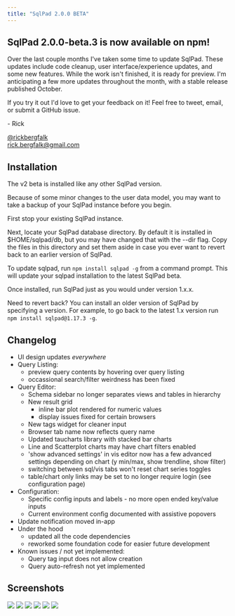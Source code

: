 ```yaml
---
title: "SqlPad 2.0.0 BETA"
---
```



## SqlPad 2.0.0-beta.3 is now available on npm!

Over the last couple months I've taken some time to update SqlPad.
These updates include code cleanup, user interface/experience updates, and some new features.
While the work isn't finished, it is ready for preview.
I'm anticipating a few more updates throughout the month, with a stable release published October.

If you try it out I'd love to get your feedback on it! Feel free to tweet, email, or submit a GitHub issue.

\- Rick  
  
[@rickbergfalk](https://twitter.com/rickbergfalk)  
rick.bergfalk@gmail.com   


## Installation

The v2 beta is installed like any other SqlPad version. 

Because of some minor changes to the user data model, 
you may want to take a backup of your SqlPad instance before you begin. 

First stop your existing SqlPad instance.

Next, locate your SqlPad database directory. 
By default it is installed in $HOME/sqlpad/db, but you may have changed that with the --dir flag.
Copy the files in this directory and set them aside in case you ever want to revert back to an earlier version of SqlPad.

To update sqlpad, run `npm install sqlpad -g` from a command prompt. 
This will update your sqlpad installation to the latest SqlPad beta.

Once installed, run SqlPad just as you would under version 1.x.x. 

Need to revert back? You can install an older version of SqlPad by specifying a version.
For example, to go back to the latest 1.x version run `npm install sqlpad@1.17.3 -g`.


## Changelog

- UI design updates *everywhere*
- Query Listing:
    - preview query contents by hovering over query listing
    - occassional search/filter weirdness has been fixed
- Query Editor:
    - Schema sidebar no longer separates views and tables in hierarchy
    - New result grid 
        - inline bar plot rendered for numeric values
        - display issues fixed for certain browsers
    - New tags widget for cleaner input
    - Browser tab name now reflects query name 
    - Updated taucharts library with stacked bar charts 
    - Line and Scatterplot charts may have chart filters enabled
    - 'show advanced settings' in vis editor now has a few advanced settings depending on chart (y min/max, show trendline, show filter)
    - switching between sql/vis tabs won't reset chart series toggles
    - table/chart only links may be set to no longer require login (see configuration page)
- Configuration:
    - Specific config inputs and labels - no more open ended key/value inputs
    - Current environment config documented with assistive popovers
- Update notification moved in-app
- Under the hood
    - updated all the code dependencies
    - reworked some foundation code for easier future development
- Known issues / not yet implemented: 
    - Query tag input does not allow creation
    - Query auto-refresh not yet implemented 


## Screenshots

<div>
<img class="u-max-full-width" src="/sqlpad/images/screenshots/v2-queries.png"/>
<img class="u-max-full-width" src="/sqlpad/images/screenshots/v2-query-sql.png"/>
<img class="u-max-full-width" src="/sqlpad/images/screenshots/v2-query-vis.png"/>
<img class="u-max-full-width" src="/sqlpad/images/screenshots/v2-connections.png"/>
<img class="u-max-full-width" src="/sqlpad/images/screenshots/v2-users.png"/>
<img class="u-max-full-width" src="/sqlpad/images/screenshots/v2-configuration.png"/>
</div>

